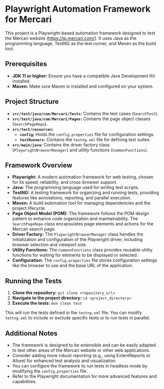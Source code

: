 # Playwright Automation Framework for Mercari

This project is a Playwright-based automation framework designed to test the Mercari website (https://jp.mercari.com/). It uses Java as the programming language, TestNG as the test runner, and Maven as the build tool.

## Prerequisites

* **JDK 11 or higher:** Ensure you have a compatible Java Development Kit installed.
* **Maven:**  Make sure Maven is installed and configured on your system.

## Project Structure

* **`src/test/java/com/Mercari/Tests`:** Contains the test cases (`SearchTest`).
* **`src/test/java/com/Mercari/Pages`:** Contains the page object classes (`SearchPageRepo`).
* **`src/test/resources`:**
    * **`config`:** Holds the `config.properties` file for configuration settings.
    * **`testRunners`:** Contains the `testng.xml` file for defining test suites.
* **`src/main/java`:**  Contains the driver factory class (`PlaywrightBrowserManager`) and utility functions (`CommonFunctions`).

## Framework Overview

* **Playwright:** A modern automation framework for web testing, chosen for its speed, reliability, and cross-browser support.
* **Java:** The programming language used for writing test scripts.
* **TestNG:**  A testing framework for organizing and running tests, providing features like annotations, reporting, and parallel execution.
* **Maven:** A build automation tool for managing dependencies and the project lifecycle.
* **Page Object Model (POM):** The framework follows the POM design pattern to enhance code organization and maintainability. The `SearchPageRepo` class encapsulates page elements and actions for the Mercari search page.
* **Driver Factory:** The `PlaywrightBrowserManager` class handles the initialization and configuration of the Playwright driver, including browser selection and viewport size.
* **Utility Functions:** The `CommonFunctions` class provides reusable utility functions for waiting for elements to be displayed or selected.
* **Configuration:**  The `config.properties` file stores configuration settings like the browser to use and the base URL of the application.

## Running the Tests

1. **Clone the repository:** `git clone <repository_url>`
2. **Navigate to the project directory:** `cd <project_directory>`
3. **Execute the tests:** `mvn clean test`

This will run the tests defined in the `testng.xml` file. You can modify `testng.xml` to include or exclude specific tests or to run tests in parallel.


## Additional Notes

* The framework is designed to be extensible and can be easily adapted to test other areas of the Mercari website or other web applications.
* Consider adding more robust reporting (e.g., using ExtentReports or Allure) for enhanced test analysis and visualization.
* You can configure the framework to run tests in headless mode by modifying the `config.properties` file.
* Refer to the Playwright documentation for more advanced features and capabilities.